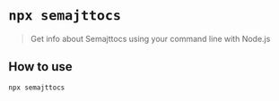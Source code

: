# `npx semajttocs`

> Get info about Semajttocs using your command line with Node.js

## How to use

```sh
npx semajttocs
```